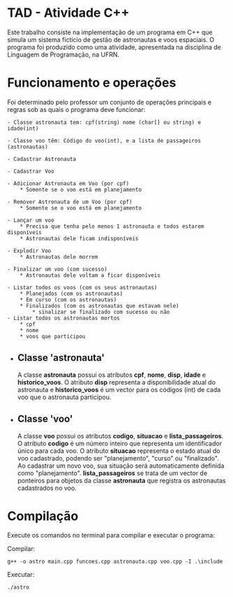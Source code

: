 # TAD - Atividade C++
Este trabalho consiste na implementação de um programa em C++ que simula um sistema fictício de gestão de astronautas e voos espaciais. O programa foi produzido como uma atividade, apresentada na disciplina de Linguagem de Programação, na UFRN.
# Funcionamento e operações
Foi determinado pelo professor um conjunto de operações principais e regras sob as quais o programa deve funcionar:

    - Classe astronauta tem: cpf(string) nome (char[] ou string) e idade(int)

    - Classe voo têm: Código do voo(int), e a lista de passageiros (astronautas)

    - Cadastrar Astronauta

    - Cadastrar Voo

    - Adicionar Astronauta em Voo (por cpf)
        * Somente se o voo está em planejamento

    - Remover Astronauta de um Voo (por cpf)
        * Somente se o voo está em planejamento

    - Lançar um voo
        * Precisa que tenha pelo menos 1 astronauta e todos estarem disponíveis
        * Astronautas dele ficam indisponíveis

    - Explodir Voo
        * Astronautas dele morrem

    - Finalizar um voo (com sucesso)
        * Astronautas dele voltam a ficar disponíveis
    
    - Listar todos os voos (com os seus astronautas)
        * Planejados (com os astronautas)
        * Em curso (com os astronautas)
        * Finalizados (com os astronautas que estavam nele)
            * sinalizar se finalizado com sucesso ou não
    - Listar todos os astronautas mortos
        * cpf
        * nome
        * voos que participou
- ## Classe 'astronauta'
  A classe **astronauta** possui os atributos **cpf**, **nome**, **disp**, **idade** e **historico_voos**. O atributo **disp** representa a disponibilidade atual do astronauta e **historico_voos** é um vector para os códigos (int) de cada voo que o astronauta participou.
- ## Classe 'voo'
  A classe **voo** possui os atributos **codigo**, **situacao** e **lista_passageiros**. O atributo **codigo** é um número inteiro que representa um identificador único para cada voo. O atributo **situacao** representa o estado atual do voo cadastrado, podendo ser "planejamento", "curso" ou "finalizado". Ao cadastrar um novo voo, sua situação será automaticamente definida como "planejamento". **lista_passageiros** se trata de um vector de ponteiros para objetos da classe **astronauta** que registra os astronautas cadastrados no voo.
# Compilação
Execute os comandos no terminal para compilar e executar o programa:

Compilar:
```
g++ -o astro main.cpp funcoes.cpp astronauta.cpp voo.cpp -I .\include
```

Executar:
```
./astro
```
